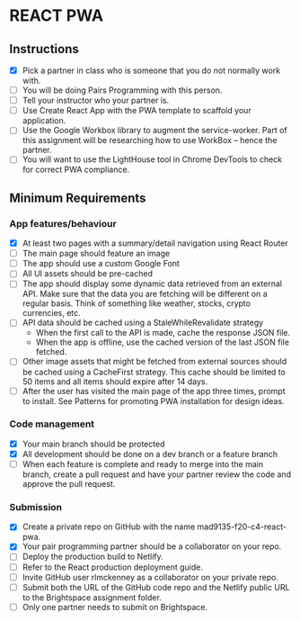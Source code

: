 # REACT PWA

## Instructions

- [x] Pick a partner in class who is someone that you do not normally work with.
- [ ] You will be doing Pairs Programming with this person.
- [ ] Tell your instructor who your partner is.
- [ ] Use Create React App with the PWA template to scaffold your application.
- [ ] Use the Google Workbox library to augment the service-worker. Part of this assignment will be researching how to use WorkBox – hence the partner.
- [ ] You will want to use the LightHouse tool in Chrome DevTools to check for correct PWA compliance.

## Minimum Requirements

### App features/behaviour

- [x] At least two pages with a summary/detail navigation using React Router
- [ ] The main page should feature an image
- [ ] The app should use a custom Google Font
- [ ] All UI assets should be pre-cached
- [ ] The app should display some dynamic data retrieved from an external API. Make sure that the data you are fetching will be different on a regular basis. Think of something like weather, stocks, crypto currencies, etc.
- [ ] API data should be cached using a StaleWhileRevalidate strategy
  - When the first call to the API is made, cache the response JSON file.
  - When the app is offline, use the cached version of the last JSON file fetched.
- [ ] Other image assets that might be fetched from external sources should be cached using a CacheFirst strategy. This cache should be limited to 50 items and all items should expire after 14 days.
- [ ] After the user has visited the main page of the app three times, prompt to install. See Patterns for promoting PWA installation for design ideas.

### Code management

- [x] Your main branch should be protected
- [x] All development should be done on a dev branch or a feature branch
- [ ] When each feature is complete and ready to merge into the main branch, create a pull request and have your partner review the code and approve the pull request.

### Submission

- [x] Create a private repo on GitHub with the name mad9135-f20-c4-react-pwa.
- [x] Your pair programming partner should be a collaborator on your repo.
- [ ] Deploy the production build to Netlify.
- [ ] Refer to the React production deployment guide.
- [ ] Invite GitHub user rlmckenney as a collaborator on your private repo.
- [ ] Submit both the URL of the GitHub code repo and the Netlify public URL to the Brightspace assignment folder.
- [ ] Only one partner needs to submit on Brightspace.
